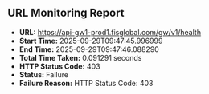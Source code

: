 ## URL Monitoring Report

- **URL:** https://api-gw1-prod1.fisglobal.com/gw/v1/health
- **Start Time:** 2025-09-29T09:47:45.996999
- **End Time:** 2025-09-29T09:47:46.088290
- **Total Time Taken:** 0.091291 seconds
- **HTTP Status Code:** 403
- **Status:** Failure
- **Failure Reason:** HTTP Status Code: 403
